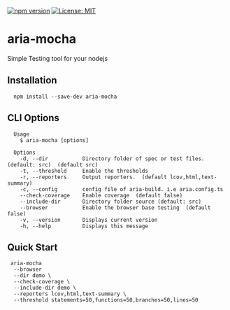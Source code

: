 [![npm version](https://badge.fury.io/js/aria-mocha.svg)](https://www.npmjs.com/package/aria-mocha)
[![License: MIT](https://img.shields.io/badge/license-MIT-blue.svg)](https://opensource.org/licenses/MIT)

# aria-mocha
Simple Testing tool for your nodejs

Installation
------------
  ```
    npm install --save-dev aria-mocha
  ```

CLI Options
------------
```
  Usage
    $ aria-mocha [options]

  Options
    -d, --dir           Directory folder of spec or test files. (default: src)  (default src)
    -t, --threshold     Enable the thresholds
    -r, --reporters     Output reporters.  (default lcov,html,text-summary)
    -c, --config        config file of aria-build. i.e aria.config.ts
    --check-coverage    Enable coverage  (default false)
    --include-dir       Directory folder source (default: src)
    --browser           Enable the browser base testing  (default false)
    -v, --version       Displays current version
    -h, --help          Displays this message
```

Quick Start
------------
  ```
   aria-mocha 
    --browser
    --dir demo \
    --check-coverage \
    --include-dir demo \
    --reporters lcov,html,text-summary \
    --threshold statements=50,functions=50,branches=50,lines=50
  ```